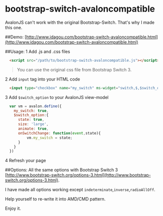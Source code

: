 bootstrap-switch-avaloncompatible
=================================

AvalonJS can't work with the original Bootstrap-Switch. That's why I made this one.


##Demo: 
 [http://www.idagou.com/bootstrap-switch-avaloncompatible.html](http://www.idagou.com/bootstrap-switch-avaloncompatible.html)

##Usage:
 1  Add .js and .css files
```HTML
  <script src="/path/to/bootstrap-switch-avaloncompatible.js"></script>
```
 > You can use the original css file from Bootstrap Switch 3.

 2  Add `input` tag into your HTML code
```HTML
  <input type="checkbox" name="my_switch" ms-widget="switch,$,$switch_option">
```

 3  Add `$switch_option` to your AvalonJS view-model
```JavaScript
  var vm = avalon.define({
    my_switch: true,
    $switch_option:{
      state: true,
      size: 'large',
      animate: true,
      onSwitchChange: function(event,state){
          vm.my_switch = state;
      }
    }
  })
```

 4  Refresh your page

##Options:
 All the same options with Bootstrap Switch 3 [http://www.bootstrap-switch.org/options-3.html](http://www.bootstrap-switch.org/options-3.html).
 
 I have made all options working except `indeterminate`,`inverse`,`radioAllOff`.
 
Help yourself to re-write it into AMD/CMD pattern.
 
Enjoy it.
